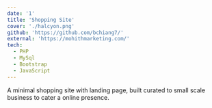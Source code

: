 ```yaml
---
date: '1'
title: 'Shopping Site'
cover: './halcyon.png'
github: 'https://github.com/bchiang7/'
external: 'https://mohithmarketing.com/'
tech:
  - PHP
  - MySql
  - Bootstrap
  - JavaScript
---
```


A minimal shopping site with landing page, built curated to small scale business to cater a online presence.
